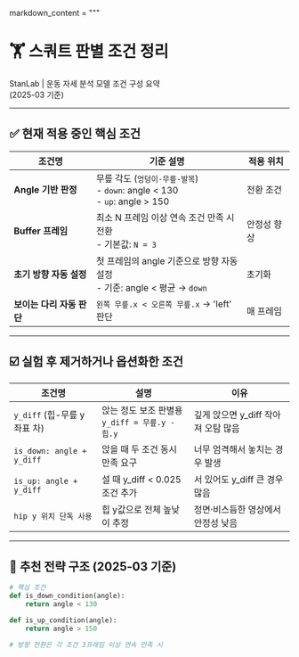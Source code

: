 markdown_content = """
# 🏋️ 스쿼트 판별 조건 정리

StanLab | 운동 자세 분석 모델 조건 구성 요약  
(2025-03 기준)

---

## ✅ 현재 적용 중인 핵심 조건

| 조건명 | 기준 설명 | 적용 위치 |
|--------|------------|------------|
| **Angle 기반 판정** | 무릎 각도 (`엉덩이-무릎-발목`)<br>- `down`: angle < 130<br>- `up`: angle > 150 | 전환 조건 |
| **Buffer 프레임** | 최소 N 프레임 이상 연속 조건 만족 시 전환<br>- 기본값: `N = 3` | 안정성 향상 |
| **초기 방향 자동 설정** | 첫 프레임의 angle 기준으로 방향 자동 설정<br>- 기준: angle < 평균 → `down` | 초기화 |
| **보이는 다리 자동 판단** | `왼쪽 무릎.x < 오른쪽 무릎.x` → 'left' 판단 | 매 프레임 |

---

## ☑️ 실험 후 제거하거나 옵션화한 조건

| 조건명 | 설명 | 이유 |
|--------|------|------|
| `y_diff` (힙-무릎 y 좌표 차) | 앉는 정도 보조 판별용<br>`y_diff = 무릎.y - 힙.y` | 깊게 앉으면 y_diff 작아져 오탐 많음 |
| `is_down: angle + y_diff` | 앉을 때 두 조건 동시 만족 요구 | 너무 엄격해서 놓치는 경우 발생 |
| `is_up: angle + y_diff` | 설 때 y_diff < 0.025 조건 추가 | 서 있어도 y_diff 큰 경우 많음 |
| `hip y 위치 단독 사용` | 힙 y값으로 전체 높낮이 추정 | 정면·비스듬한 영상에서 안정성 낮음 |

---

## 🧠 추천 전략 구조 (2025-03 기준)

```python
# 핵심 조건
def is_down_condition(angle):
    return angle < 130

def is_up_condition(angle):
    return angle > 150

# 방향 전환은 각 조건 3프레임 이상 연속 만족 시